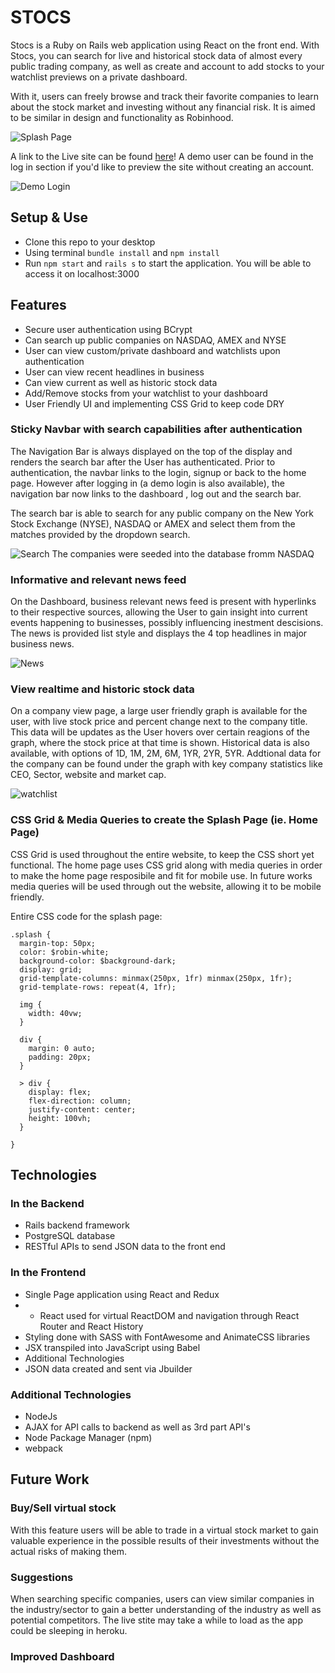 # STOCS 

Stocs is a Ruby on Rails web application using React on the front end. With Stocs, you can search for live and historical stock data of almost every public trading company, as well as create and account to add stocks to your watchlist previews on a private dashboard.

With it, users can freely browse and track their favorite companies to learn about the stock market and investing without any financial risk. It is aimed to be similar in design and functionality as Robinhood.

![Splash Page](https://github.com/nigelrodrigues15/Stocs/blob/master/app/assets/images/SplashPage.png "Splash Page")

A link to the Live site can be found [here](https://stocs.herokuapp.com/#/)! A demo user can be found in the log in section if you'd like to preview the site without creating an account.

![Demo Login](https://github.com/nigelrodrigues15/Stocs/blob/master/app/assets/images/DemoLogin.png "DemoLogin")

## Setup & Use
* Clone this repo to your desktop
* Using terminal `bundle install` and `npm install`
* Run `npm start` and `rails s` to start the application. You will be able to access it on localhost:3000

## Features
* Secure user authentication using BCrypt
* Can search up public companies on  NASDAQ, AMEX and NYSE
* User can view custom/private dashboard and watchlists upon authentication
* User can view recent headlines in business
* Can view current as well as historic stock data
* Add/Remove stocks from your watchlist to your dashboard
* User Friendly UI and implementing CSS Grid to keep code DRY

### Sticky Navbar with search capabilities after authentication
The Navigation Bar is always displayed on the top of the display and renders the search bar after the User has authenticated. Prior to authentication, the navbar links to the login, signup or back to the home page. However after logging in (a demo login is also available), the navigation bar now links to the dashboard , log out and the search bar. 

The search bar is able to search for any public company on the New York Stock Exchange (NYSE), NASDAQ or AMEX and select them from the matches provided by the dropdown search. 

![Search](https://github.com/nigelrodrigues15/Stocs/blob/master/app/assets/images/Search.png "Search")
The companies were seeded into the database fromm NASDAQ

### Informative and relevant news feed
On the Dashboard, business relevant news feed is present with hyperlinks to their respective sources, allowing the User to gain insight into current events happening to businesses, possibly influencing inestment descisions. The news is provided list style and displays the 4 top headlines in major business news. 

![News](https://github.com/nigelrodrigues15/Stocs/blob/master/app/assets/images/News.png "News")

### View realtime and historic stock data
On a company view page, a large user friendly graph is available for the user, with live stock price and percent change next to the company title. This data will be updates as the User hovers over certain reagions of the graph, where the stock price at that time is shown. Historical data is also available, with options of 1D, 1M, 2M, 6M, 1YR, 2YR, 5YR. Addtional data for the company can be found under the graph with key company statistics like CEO, Sector, website and market cap.  

![watchlist](https://github.com/nigelrodrigues15/Stocs/blob/master/app/assets/images/watchlist.png "watchlist")

### CSS Grid & Media Queries to create the Splash Page (ie. Home Page)
CSS Grid is used throughout the entire website, to keep the CSS short yet functional. The home page uses CSS grid along with media queries in order to make the home page resposibile and fit for mobile use. In future works media queries will be used through out the website, allowing it to be mobile friendly. 

Entire CSS code for the splash page:
```
.splash {
  margin-top: 50px;
  color: $robin-white;
  background-color: $background-dark;
  display: grid;
  grid-template-columns: minmax(250px, 1fr) minmax(250px, 1fr);
  grid-template-rows: repeat(4, 1fr);

  img {
    width: 40vw;
  }

  div {
    margin: 0 auto;
    padding: 20px;
  }

  > div {
    display: flex;
    flex-direction: column;
    justify-content: center;
    height: 100vh;
  }

}
```

## Technologies
### In the Backend
* Rails backend framework
* PostgreSQL database
* RESTful APIs to send JSON data to the front end
### In the Frontend
* Single Page application using React and Redux
* * React used for virtual ReactDOM and navigation through React Router and React History
* Styling done with SASS with FontAwesome and AnimateCSS libraries
* JSX transpiled into JavaScript using Babel
* Additional Technologies
* JSON data created and sent via Jbuilder
### Additional Technologies
* NodeJs
* AJAX for API calls to backend as well as 3rd part API's
* Node Package Manager (npm)
* webpack


## Future Work
### Buy/Sell virtual stock
With this feature users will be able to trade in a virtual stock market to gain valuable experience in the possible results of their investments without the actual risks of making them.

### Suggestions
When searching specific companies, users can view similar companies in the industry/sector to gain a better understanding of the industry as well as potential competitors. The live stite may take a while to load as the app could be sleeping in heroku.

### Improved Dashboard
